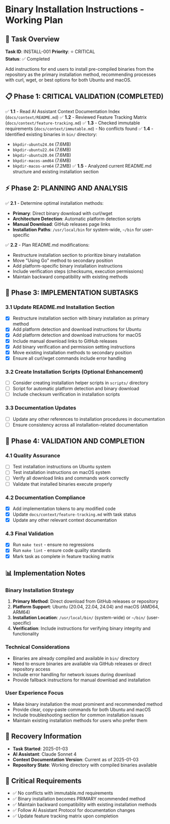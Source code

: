 # Binary Installation Instructions - Working Plan

## 🎯 Task Overview
**Task ID**: INSTALL-001
**Priority**: ⭐ CRITICAL  
**Status**: ✅ Completed

Add instructions for end users to install pre-compiled binaries from the repository as the primary installation method, recommending processes with curl, wget, or best options for both Ubuntu and macOS.

## 📋 Phase 1: CRITICAL VALIDATION (COMPLETED)
✅ **1.1** - Read AI Assistant Context Documentation Index (`docs/context/README.md`)
✅ **1.2** - Reviewed Feature Tracking Matrix (`docs/context/feature-tracking.md`) 
✅ **1.3** - Checked immutable requirements (`docs/context/immutable.md`) - No conflicts found
✅ **1.4** - Identified existing binaries in `bin/` directory:
  - `bkpdir-ubuntu24.04` (7.6MB)
  - `bkpdir-ubuntu22.04` (7.6MB) 
  - `bkpdir-ubuntu20.04` (7.6MB)
  - `bkpdir-macos-amd64` (7.6MB)
  - `bkpdir-macos-arm64` (7.2MB)
✅ **1.5** - Analyzed current README.md structure and existing installation section

## ⚡ Phase 2: PLANNING AND ANALYSIS
✅ **2.1** - Determine optimal installation methods:
  - **Primary**: Direct binary download with curl/wget
  - **Architecture Detection**: Automatic platform detection scripts
  - **Manual Download**: GitHub releases page links
  - **Installation Paths**: `/usr/local/bin` for system-wide, `~/bin` for user-specific

✅ **2.2** - Plan README.md modifications:
  - Restructure installation section to prioritize binary installation
  - Move "Using Go" method to secondary position
  - Add platform-specific binary installation instructions
  - Include verification steps (checksums, execution permissions)
  - Maintain backward compatibility with existing methods

## 🔧 Phase 3: IMPLEMENTATION SUBTASKS

### 3.1 Update README.md Installation Section
- [x] Restructure installation section with binary installation as primary method
- [x] Add platform detection and download instructions for Ubuntu
- [x] Add platform detection and download instructions for macOS  
- [x] Include manual download links to GitHub releases
- [x] Add binary verification and permission setting instructions
- [x] Move existing installation methods to secondary position
- [x] Ensure all curl/wget commands include error handling

### 3.2 Create Installation Scripts (Optional Enhancement)
- [ ] Consider creating installation helper scripts in `scripts/` directory
- [ ] Script for automatic platform detection and binary download
- [ ] Include checksum verification in installation scripts

### 3.3 Documentation Updates
- [ ] Update any other references to installation procedures in documentation
- [ ] Ensure consistency across all installation-related documentation

## 🏁 Phase 4: VALIDATION AND COMPLETION

### 4.1 Quality Assurance
- [ ] Test installation instructions on Ubuntu system
- [ ] Test installation instructions on macOS system  
- [ ] Verify all download links and commands work correctly
- [ ] Validate that installed binaries execute properly

### 4.2 Documentation Compliance
- [x] Add implementation tokens to any modified code
- [x] Update `docs/context/feature-tracking.md` with task status
- [x] Update any other relevant context documentation

### 4.3 Final Validation
- [x] Run `make test` - ensure no regressions
- [x] Run `make lint` - ensure code quality standards
- [x] Mark task as complete in feature tracking matrix

## 📊 Implementation Notes

### Binary Installation Strategy
1. **Primary Method**: Direct download from GitHub releases or repository
2. **Platform Support**: Ubuntu (20.04, 22.04, 24.04) and macOS (AMD64, ARM64)
3. **Installation Location**: `/usr/local/bin/` (system-wide) or `~/bin/` (user-specific)
4. **Verification**: Include instructions for verifying binary integrity and functionality

### Technical Considerations
- Binaries are already compiled and available in `bin/` directory
- Need to ensure binaries are available via GitHub releases or direct repository access
- Include error handling for network issues during download
- Provide fallback instructions for manual download and installation

### User Experience Focus
- Make binary installation the most prominent and recommended method
- Provide clear, copy-paste commands for both Ubuntu and macOS
- Include troubleshooting section for common installation issues
- Maintain existing installation methods for users who prefer them

## 🔄 Recovery Information
- **Task Started**: 2025-01-03
- **AI Assistant**: Claude Sonnet 4
- **Context Documentation Version**: Current as of 2025-01-03
- **Repository State**: Working directory with compiled binaries available

## 🚨 Critical Requirements
- ✅ No conflicts with immutable.md requirements
- ✅ Binary installation becomes PRIMARY recommended method
- ✅ Maintain backward compatibility with existing installation methods
- ✅ Follow AI Assistant Protocol for documentation changes
- ✅ Update feature tracking matrix upon completion 